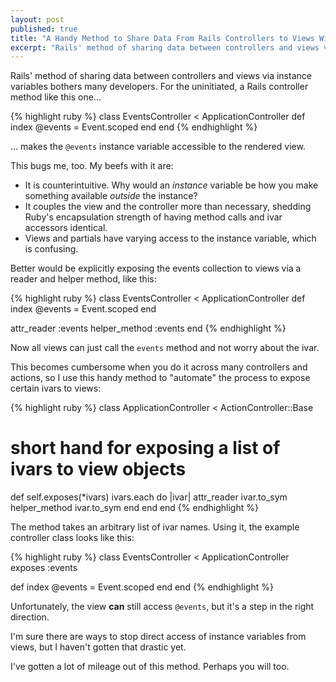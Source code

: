 ```yaml
---
layout: post
published: true
title: "A Handy Method to Share Data From Rails Controllers to Views Without Requiring Direct Instance Variable Access"
excerpt: "Rails' method of sharing data between controllers and views via instance variables bothers many developers, myself included. Here's a handy method you can use to avoid this in your apps."
---
```


Rails' method of sharing data between controllers and views via instance variables bothers many developers. For the uninitiated, a Rails controller method like this one...

{% highlight ruby %}
class EventsController < ApplicationController
  def index
    @events = Event.scoped
  end
end
{% endhighlight %}

... makes the `@events` instance variable accessible to the rendered view.

This bugs me, too. My beefs with it are:

* It is counterintuitive. Why would an *instance* variable be how you make something available *outside* the instance?
* It couples the view and the controller more than necessary, shedding Ruby's encapsulation strength of having method calls and ivar accessors identical.
* Views and partials have varying access to the instance variable, which is confusing.

Better would be explicitly exposing the events collection to views via a reader and helper method, like this:

{% highlight ruby %}
class EventsController < ApplicationController
  def index
    @events = Event.scoped
  end

  attr_reader :events
  helper_method :events
end
{% endhighlight %}

Now all views can just call the `events` method and not worry about the ivar.

This becomes cumbersome when you do it across many controllers and actions, so I use this handy method to "automate" the process to expose certain ivars to views:

{% highlight ruby %}
class ApplicationController < ActionController::Base
  # short hand for exposing a list of ivars to view objects
  def self.exposes(*ivars)
    ivars.each do |ivar|
      attr_reader ivar.to_sym
      helper_method ivar.to_sym
    end
  end
end
{% endhighlight %}

The method takes an arbitrary list of ivar names. Using it, the example  controller class looks like this:

{% highlight ruby %}
class EventsController < ApplicationController
  exposes :events

  def index
    @events = Event.scoped
  end
end
{% endhighlight %}

Unfortunately, the view **can** still access `@events`, but it's a step in the right direction.

I'm sure there are ways to stop direct access of instance variables from views, but I haven't gotten that drastic yet.

I've gotten a lot of mileage out of this method. Perhaps you will too.
